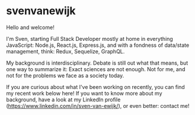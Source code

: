 # svenvanewijk

Hello and welcome!

I'm Sven, starting Full Stack Developer mostly at home in everything JavaScript: Node.js, React.js, Express.js, and with a fondness of data/state management, think: Redux, Sequelize, GraphQL. 

My background is interdisciplinary. Debate is still out what that means, but one way to summarize it: Exact sciences are not enough. Not for me, and not for the problems we face as a society today. 

If you are curious about what I've been working on recently, you can find my recent work below here! If you want to know more about my background, have a look at my LinkedIn profile (https://www.linkedin.com/in/sven-van-ewijk/), or even better: contact me! 
